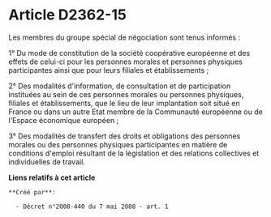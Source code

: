 # Article D2362-15

Les membres du groupe spécial de négociation sont tenus informés : 

1° Du mode de constitution de la société coopérative européenne et des effets de celui-ci pour les personnes morales et
personnes physiques participantes ainsi que pour leurs filiales et établissements ; 

2° Des modalités d'information, de consultation et de participation instituées au sein de ces personnes morales ou personnes
physiques, filiales et établissements, que le lieu de leur implantation soit situé en France ou dans un autre Etat membre de
la Communauté européenne ou de l'Espace économique européen ; 

3° Des modalités de transfert des droits et obligations des personnes morales ou des personnes physiques participantes en
matière de conditions d'emploi résultant de la législation et des relations collectives et individuelles de travail.

**Liens relatifs à cet article**

	**Créé par**:

	  - Décret n°2008-440 du 7 mai 2008 - art. 1
